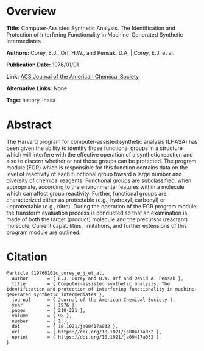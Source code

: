 # Overview
**Title:**
Computer-Assisted Synthetic Analysis. The Identification and Protection of Interfering Functionality in Machine-Generated Synthetic Intermediates

**Authors:**
Corey, E.J., Orf, H.W., and Pensak, D.A. |
Corey, E.J. et al.

**Publication Date:**
1976/01/01

**Link:**
[ACS Journal of the American Chemical Society](https://pubs.acs.org/doi/10.1021/ja00417a032)

**Alternative Links:**
None

**Tags:**
history, lhasa


# Abstract
The Harvard program for computer-assisted synthetic analysis (LHASA) has been given the ability to identify those functional groups in a structure which will interfere with the effective operation of a synthetic reaction and also to discern whether or not those groups can be protected.
The program module (FGR) which is responsible for this function contains data on the level of reactivity of each functional group toward a large number and diversity of chemical reagents.
Functional groups are subclassified, when appropriate, according to the environmental features within a molecule which can affect group reactivity.
Further, functional groups are characterized either as protectable (e.g., hydroxyl, carbonyl) or unprotectable (e.g., nitro).
During the operation of the FGR program module, the transform evaluation process is conducted so that an examination is made of both the target (product) molecule and the precursor (reactant) molecule.
Current capabilities, limitations, and further extensions of this program module are outlined.


# Citation
```
@article {19760101c_corey_e_j_et_al,
  author       = { E.J. Corey and H.W. Orf and David A. Pensak },
  title        = { Computer-assisted synthetic analysis. The identification and protection of interfering functionality in machine-generated synthetic intermediates },
  journal      = { Journal of the American Chemical Society },
  year         = { 1976 },
  pages        = { 210-221 },
  volume       = { 98 },
  number       = { 1 },
  doi          = { 10.1021/ja00417a032 },
  url          = { https://doi.org/10.1021/ja00417a032 },
  eprint       = { https://doi.org/10.1021/ja00417a032 }
}
```
